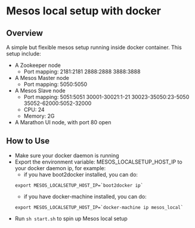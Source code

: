 # Mesos local setup with docker

## Overview
A simple but flexible mesos setup running inside docker container.
This setup include:
* A Zookeeper node
  * Port mapping: 2181:2181 2888:2888 3888:3888
* A Mesos Master node
  * Port mapping: 5050:5050
* A Mesos Slave node
  * Port mapping: 5051:5051 30001-30021:1-21 30023-35050:23-5050 35052-62000:5052-32000
  * CPU: 24
  * Memory: 2G
* A Marathon UI node, with port 80 open

## How to Use
* Make sure your docker daemon is running
* Export the environment variable: MESOS_LOCALSETUP_HOST_IP to your docker daemon ip, for example:
  * if you have boot2docker installed, you can do:
  ```
  export MESOS_LOCALSETUP_HOST_IP=`boot2docker ip`
  ```
  * if you have docker-machine installed,  you can do:
  ```
  export MESOS_LOCALSETUP_HOST_IP=`docker-machine ip mesos_local`
  ```
* Run ```sh start.sh``` to spin up Mesos local setup

